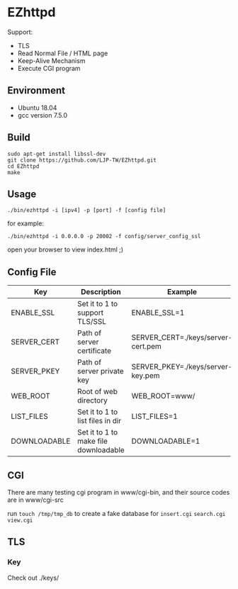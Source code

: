 # EZhttpd

Support:
- TLS
- Read Normal File / HTML page
- Keep-Alive Mechanism
- Execute CGI program

## Environment
- Ubuntu 18.04
- gcc version 7.5.0

## Build
```
sudo apt-get install libssl-dev
git clone https://github.com/LJP-TW/EZhttpd.git
cd EZhttpd
make
```

## Usage
```
./bin/ezhttpd -i [ipv4] -p [port] -f [config file]
```

for example:
```
./bin/ezhttpd -i 0.0.0.0 -p 20002 -f config/server_config_ssl
```

open your browser to view index.html ;)

## Config File
| Key | Description | Example |
| -------- | -------- | -------- |
| ENABLE_SSL | Set it to 1 to support TLS/SSL | ENABLE_SSL=1 |
| SERVER_CERT |  Path of server certificate | SERVER_CERT=./keys/server-cert.pem |
| SERVER_PKEY |  Path of server private key | SERVER_PKEY=./keys/server-key.pem |
| WEB_ROOT | Root of web directory | WEB_ROOT=www/ |
| LIST_FILES | Set it to 1 to list files in dir | LIST_FILES=1 |
| DOWNLOADABLE | Set it to 1 to make file downloadable | DOWNLOADABLE=1 |

## CGI
There are many testing cgi program in www/cgi-bin, and their source codes are in www/cgi-src

run `touch /tmp/tmp_db` to create a fake database for `insert.cgi` `search.cgi` `view.cgi`

## TLS
### Key 
Check out ./keys/

